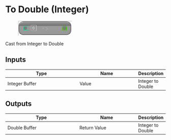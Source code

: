 # To Double (Integer)

<div align="left" data-full-width="false">

<figure><img src="To_Double_(Integer).png" alt=""><figcaption></figcaption></figure>

</div>

Cast from Integer to Double

## Inputs

<table>
<thead><tr><th width="250">Type</th><th width="200">Name</th><th>Description</th></tr></thead>
<tbody>
<tr><td>Integer Buffer</td><td>Value</td><td>Integer to Double</td></tr>
</tbody>
</table>

## Outputs

<table>
<thead><tr><th width="250">Type</th><th width="200">Name</th><th>Description</th></tr></thead>
<tbody>
<tr><td>Double Buffer</td><td>Return Value</td><td>Integer to Double</td></tr>
</tbody>
</table>